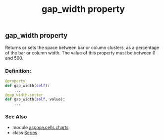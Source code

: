 ﻿---
title: gap_width property
second_title: Aspose.Cells for Python via .NET API References
description: 
type: docs
weight: 180
url: /aspose.cells.charts/series/gap_width/
is_root: false
---

## gap_width property


Returns or sets the space between bar or column clusters, as a percentage of the bar or column width.
The value of this property must be between 0 and 500.
### Definition:
```python
@property
def gap_width(self):
    ...
@gap_width.setter
def gap_width(self, value):
    ...
```

### See Also
* module [aspose.cells.charts](../../)
* class [Series](/cells/python-net/aspose.cells.charts/series)
